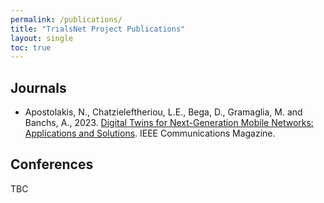 ```yaml
---
permalink: /publications/
title: "TrialsNet Project Publications"
layout: single
toc: true
---
```


## Journals

- Apostolakis, N., Chatzieleftheriou, L.E., Bega, D., Gramaglia, M. and Banchs, A., 2023. [Digital Twins for Next-Generation Mobile Networks\: Applications and Solutions](https://zenodo.org/record/7913098). IEEE Communications Magazine.

## Conferences

TBC

